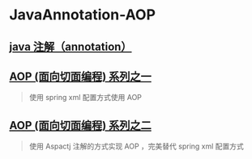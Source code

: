 # JavaAnnotation-AOP
## [java 注解（annotation）][1]
## [AOP (面向切面编程) 系列之一][2]
> 使用 spring xml 配置方式使用 AOP
## [AOP (面向切面编程) 系列之二][3]
> 使用 Aspactj 注解的方式实现 AOP ，完美替代 spring xml 配置方式



[1]: https://hou-xx.github.io/JavaAnnotation-AOP/java-annotation.html
[2]: https://hou-xx.github.io/JavaAnnotation-AOP/java-aop-1.html
[3]: https://hou-xx.github.io/JavaAnnotation-AOP/java-aop-2.html